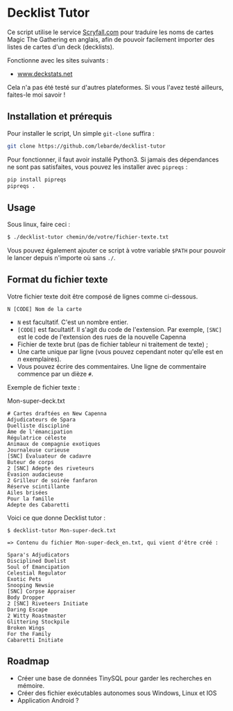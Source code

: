 # Decklist Tutor

Ce script utilise le service [Scryfall.com](https://www.scryfall.com) pour traduire les noms de cartes Magic The Gathering en anglais, afin de pouvoir facilement importer des listes de cartes d'un deck (decklists).

Fonctionne avec les sites suivants :

- www.deckstats.net

Cela n'a pas été testé sur d'autres plateformes. Si vous l'avez testé ailleurs, faites-le moi savoir !

## Installation et prérequis

Pour installer le script, Un simple `git-clone` suffira :

```bash
git clone https://github.com/lebarde/decklist-tutor
```

Pour fonctionner, il faut avoir installé Python3. Si jamais des dépendances ne sont pas satisfaites, vous pouvez les installer avec `pipreqs` :

```bash
pip install pipreqs
pipreqs .
```



## Usage

Sous linux, faire ceci :

```bash
$ ./decklist-tutor chemin/de/votre/fichier-texte.txt
```

Vous pouvez également ajouter ce script à votre variable `$PATH` pour pouvoir le lancer depuis n'importe où sans `./`.

## Format du fichier texte

Votre fichier texte doit être composé de lignes comme ci-dessous.

```
N [CODE] Nom de la carte
```

- `N` est facultatif. C'est un nombre entier.
- `[CODE]` est facultatif. Il s'agit du code de l'extension. Par exemple, `[SNC]` est le code de l'extension des rues de la nouvelle Capenna
- Fichier de texte brut (pas de fichier tableur ni traitement de texte) ;
- Une carte unique par ligne (vous pouvez cependant noter qu'elle est en *n* exemplaires).
- Vous pouvez écrire des commentaires. Une ligne de commentaire commence par un dièze `#`.

Exemple de fichier texte :

Mon-super-deck.txt
```
# Cartes draftées en New Capenna
Adjudicateurs de Spara
Duelliste discipliné
Âme de l'émancipation
Régulatrice céleste
Animaux de compagnie exotiques
Journaleuse curieuse
[SNC] Évaluateur de cadavre
Buteur de corps
2 [SNC] Adepte des riveteurs
Évasion audacieuse
2 Grilleur de soirée fanfaron
Réserve scintillante
Ailes brisées
Pour la famille
Adepte des Cabaretti
```

Voici ce que donne Decklist tutor :

```
$ decklist-tutor Mon-super-deck.txt

=> Contenu du fichier Mon-super-deck_en.txt, qui vient d'être créé :

Spara's Adjudicators
Disciplined Duelist
Soul of Emancipation
Celestial Regulator
Exotic Pets
Snooping Newsie
[SNC] Corpse Appraiser
Body Dropper
2 [SNC] Riveteers Initiate
Daring Escape
2 Witty Roastmaster
Glittering Stockpile
Broken Wings
For the Family
Cabaretti Initiate
```

## Roadmap

- Créer une base de données TinySQL pour garder les recherches en mémoire.
- Créer des fichier exécutables autonomes sous Windows, Linux et IOS
- Application Android ?
